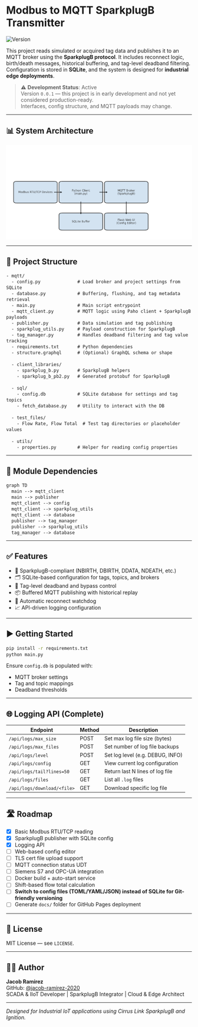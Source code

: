# Modbus to MQTT SparkplugB Transmitter

![Version](https://img.shields.io/badge/version-0.0.1-blue.svg)

This project reads simulated or acquired tag data and publishes it to an MQTT broker using the **SparkplugB protocol**. It includes reconnect logic, birth/death messages, historical buffering, and tag-level deadband filtering. Configuration is stored in **SQLite**, and the system is designed for **industrial edge deployments**.

> ⚠️ **Development Status**: Active  
> Version `0.0.1` — this project is in early development and not yet considered production-ready.  
> Interfaces, config structure, and MQTT payloads may change.

---

## 📊 System Architecture

![System Architecture](docs/assets/architecture_diagram.png)

---

## 📁 Project Structure

```
- mqtt/
  - config.py              # Load broker and project settings from SQLite
  - database.py            # Buffering, flushing, and tag metadata retrieval
  - main.py                # Main script entrypoint
  - mqtt_client.py         # MQTT logic using Paho client + SparkplugB payloads
  - publisher.py           # Data simulation and tag publishing
  - sparkplug_utils.py     # Payload construction for SparkplugB
  - tag_manager.py         # Handles deadband filtering and tag value tracking
  - requirements.txt       # Python dependencies
  - structure.graphql      # (Optional) GraphQL schema or shape

  - client_libraries/
    - sparkplug_b.py       # SparkplugB helpers
    - sparkplug_b_pb2.py   # Generated protobuf for SparkplugB

  - sql/
    - config.db            # SQLite database for settings and tag topics
    - fetch_database.py    # Utility to interact with the DB

  - test_files/
    - Flow Rate, Flow Total  # Test tag directories or placeholder values

  - utils/
    - properties.py        # Helper for reading config properties
```

---

## 🔁 Module Dependencies

```mermaid
graph TD
  main --> mqtt_client
  main --> publisher
  mqtt_client --> config
  mqtt_client --> sparkplug_utils
  mqtt_client --> database
  publisher --> tag_manager
  publisher --> sparkplug_utils
  tag_manager --> database
```

---

## ✅ Features

- 📡 SparkplugB-compliant (NBIRTH, DBIRTH, DDATA, NDEATH, etc.)
- 🗂️ SQLite-based configuration for tags, topics, and brokers
- 🧠 Tag-level deadband and bypass control
- 📦 Buffered MQTT publishing with historical replay
- 🔁 Automatic reconnect watchdog
- 📈 API-driven logging configuration

---

## ▶️ Getting Started

```bash
pip install -r requirements.txt
python main.py
```

Ensure `config.db` is populated with:
- MQTT broker settings
- Tag and topic mappings
- Deadband thresholds

---

## 🌐 Logging API (Complete)

| Endpoint                     | Method | Description                              |
|-----------------------------|--------|------------------------------------------|
| `/api/logs/max_size`        | POST   | Set max log file size (bytes)            |
| `/api/logs/max_files`       | POST   | Set number of log file backups           |
| `/api/logs/level`           | POST   | Set log level (e.g. DEBUG, INFO)         |
| `/api/logs/config`          | GET    | View current log configuration           |
| `/api/logs/tail?lines=50`   | GET    | Return last N lines of log file          |
| `/api/logs/files`           | GET    | List all `.log` files                    |
| `/api/logs/download/<file>` | GET    | Download specific log file               |

---

## 🛣️ Roadmap

- [x] Basic Modbus RTU/TCP reading
- [x] SparkplugB publisher with SQLite config
- [x] Logging API
- [ ] Web-based config editor
- [ ] TLS cert file upload support
- [ ] MQTT connection status UDT
- [ ] Siemens S7 and OPC-UA integration
- [ ] Docker build + auto-start service
- [ ] Shift-based flow total calculation
- [ ] **Switch to config files (TOML/YAML/JSON) instead of SQLite for Git-friendly versioning**
- [ ] Generate `docs/` folder for GitHub Pages deployment

---

## 📜 License

MIT License — see `LICENSE`.

---

## 👨‍💻 Author

**Jacob Ramirez**  
GitHub: [@jacob-ramirez-2020](https://github.com/jacob-ramirez-2020)  
SCADA & IIoT Developer | SparkplugB Integrator | Cloud & Edge Architect

---

_Designed for Industrial IoT applications using Cirrus Link SparkplugB and Ignition._
